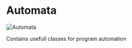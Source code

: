 # Automata
![Automata](https://github.com/EGSP/Automata/blob/master/Automata/AUTOMATA.png?raw=true)

Contains usefull classes for program automation
